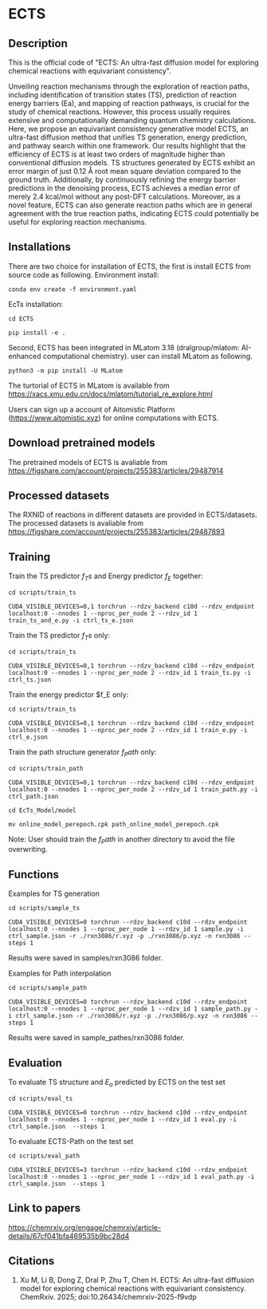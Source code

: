 # ECTS

## Description
This is the official code of "ECTS: An ultra-fast diffusion model for exploring chemical reactions with equivariant consistency". 

Unveiling reaction mechanisms through the exploration of reaction paths, including identification of transition states (TS), prediction of reaction energy barriers (Ea), and mapping of reaction pathways, is crucial for the study of chemical reactions. However, this process usually requires extensive and computationally demanding quantum chemistry calculations. Here, we propose an equivariant consistency generative model ECTS, an ultra-fast diffusion method that unifies TS generation, energy prediction, and pathway search within one framework. Our results highlight that the efficiency of ECTS is at least two orders of magnitude higher than conventional diffusion models. TS structures generated by ECTS exhibit an error margin of just 0.12 Å root mean square deviation compared to the ground truth. Additionally, by continuously refining the energy barrier predictions in the denoising process, ECTS achieves a median error of merely 2.4 kcal/mol without any post-DFT calculations. Moreover, as a novel feature, ECTS can also generate reaction paths which are in general agreement with the true reaction paths, indicating ECTS could potentially be useful for exploring reaction mechanisms. 

## Installations
There are two choice for installation of ECTS, the first is install ECTS from source code as following. 
Environment install:

	conda env create -f environment.yaml 


EcTs installation:

	cd ECTS

	pip install -e .

Second, ECTS has been integrated in MLatom 3.18 (dralgroup/mlatom: AI-enhanced computational chemistry). user can install MLatom as following.

	python3 -m pip install -U MLatom

The turtorial of ECTS in MLatom is available from https://xacs.xmu.edu.cn/docs/mlatom/tutorial_re_explore.html

Users can sign up a account of Aitomistic Platform (https://www.aitomistic.xyz) for online computations with ECTS. 

## Download pretrained models
The pretrained models of ECTS is avaliable from https://figshare.com/account/projects/255383/articles/29487914
## Processed datasets

The RXNID of reactions in different datasets are provided in ECTS/datasets. The processed datasets is avaliable from https://figshare.com/account/projects/255383/articles/29487893

## Training

Train the TS predictor $f_Ts$ and Energy predictor $f_E$ together:

	cd scripts/train_ts
	
	CUDA_VISIBLE_DEVICES=0,1 torchrun --rdzv_backend c10d --rdzv_endpoint localhost:0 --nnodes 1 --nproc_per_node 2 --rdzv_id 1 train_ts_and_e.py -i ctrl_ts_e.json

Train the TS predictor $f_Ts$ only:

	cd scripts/train_ts
	
	CUDA_VISIBLE_DEVICES=0,1 torchrun --rdzv_backend c10d --rdzv_endpoint localhost:0 --nnodes 1 --nproc_per_node 2 --rdzv_id 1 train_ts.py -i ctrl_ts.json

Train the energy predictor $f_E only:
	
	cd scripts/train_ts
	
	CUDA_VISIBLE_DEVICES=0,1 torchrun --rdzv_backend c10d --rdzv_endpoint localhost:0 --nnodes 1 --nproc_per_node 2 --rdzv_id 1 train_e.py -i ctrl_e.json

Train the path structure generator $f_Path$ only:
	
	cd scripts/train_path

	CUDA_VISIBLE_DEVICES=0,1 torchrun --rdzv_backend c10d --rdzv_endpoint localhost:0 --nnodes 1 --nproc_per_node 2 --rdzv_id 1 train_path.py -i ctrl_path.json
	
	cd EcTs_Model/model 
	
	mv online_model_perepoch.cpk path_online_model_perepoch.cpk

Note: User should train the $f_Path$ in another directory to avoid the file overwriting.

## Functions

Examples for TS generation

	cd scripts/sample_ts

	CUDA_VISIBLE_DEVICES=0 torchrun --rdzv_backend c10d --rdzv_endpoint localhost:0 --nnodes 1 --nproc_per_node 1 --rdzv_id 1 sample.py -i ctrl_sample.json -r ./rxn3086/r.xyz -p ./rxn3086/p.xyz -n rxn3086 --steps 1
	
Results were saved in samples/rxn3086 folder.

Examples for Path interpolation

	cd scripts/sample_path 	

	CUDA_VISIBLE_DEVICES=0 torchrun --rdzv_backend c10d --rdzv_endpoint localhost:0 --nnodes 1 --nproc_per_node 1 --rdzv_id 1 sample_path.py -i ctrl_sample.json -r ./rxn3086/r.xyz -p ./rxn3086/p.xyz -n rxn3086 --steps 1

Results were saved in sample_pathes/rxn3086 folder.

## Evaluation

To evaluate TS structure and $E_a$ predicted by ECTS on the test set

	cd scripts/eval_ts

	CUDA_VISIBLE_DEVICES=0 torchrun --rdzv_backend c10d --rdzv_endpoint localhost:0 --nnodes 1 --nproc_per_node 1 --rdzv_id 1 eval.py -i ctrl_sample.json  --steps 1

To evaluate ECTS-Path on the test set

	cd scripts/eval_path

	CUDA_VISIBLE_DEVICES=3 torchrun --rdzv_backend c10d --rdzv_endpoint localhost:0 --nnodes 1 --nproc_per_node 1 --rdzv_id 1 eval_path.py -i ctrl_sample.json  --steps 1

## Link to papers
https://chemrxiv.org/engage/chemrxiv/article-details/67cf041bfa469535b9bc28d4

## Citations
1. Xu M, Li B, Dong Z, Dral P, Zhu T, Chen H. ECTS: An ultra-fast diffusion model for exploring chemical reactions with equivariant consistency. ChemRxiv. 2025; doi:10.26434/chemrxiv-2025-f9vdp  
